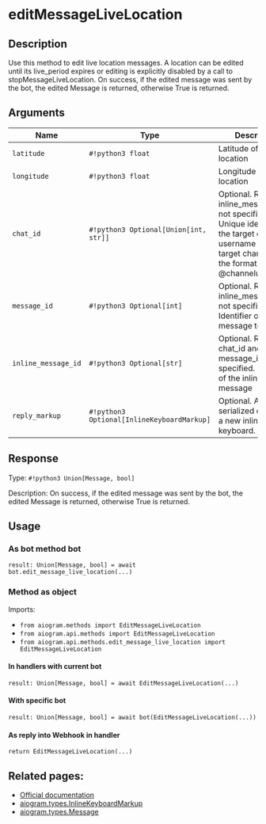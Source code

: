 # editMessageLiveLocation

## Description

Use this method to edit live location messages. A location can be edited until its live_period expires or editing is explicitly disabled by a call to stopMessageLiveLocation. On success, if the edited message was sent by the bot, the edited Message is returned, otherwise True is returned.


## Arguments

| Name | Type | Description |
| - | - | - |
| `latitude` | `#!python3 float` | Latitude of new location |
| `longitude` | `#!python3 float` | Longitude of new location |
| `chat_id` | `#!python3 Optional[Union[int, str]]` | Optional. Required if inline_message_id is not specified. Unique identifier for the target chat or username of the target channel (in the format @channelusername) |
| `message_id` | `#!python3 Optional[int]` | Optional. Required if inline_message_id is not specified. Identifier of the message to edit |
| `inline_message_id` | `#!python3 Optional[str]` | Optional. Required if chat_id and message_id are not specified. Identifier of the inline message |
| `reply_markup` | `#!python3 Optional[InlineKeyboardMarkup]` | Optional. A JSON-serialized object for a new inline keyboard. |



## Response

Type: `#!python3 Union[Message, bool]`

Description: On success, if the edited message was sent by the bot, the edited Message is returned, otherwise True is returned.


## Usage


### As bot method bot

```python3
result: Union[Message, bool] = await bot.edit_message_live_location(...)
```

### Method as object

Imports:

- `from aiogram.methods import EditMessageLiveLocation`
- `from aiogram.api.methods import EditMessageLiveLocation`
- `from aiogram.api.methods.edit_message_live_location import EditMessageLiveLocation`

#### In handlers with current bot
```python3
result: Union[Message, bool] = await EditMessageLiveLocation(...)
```

#### With specific bot
```python3
result: Union[Message, bool] = await bot(EditMessageLiveLocation(...))
```
#### As reply into Webhook in handler
```python3
return EditMessageLiveLocation(...)
```



## Related pages:

- [Official documentation](https://core.telegram.org/bots/api#editmessagelivelocation)
- [aiogram.types.InlineKeyboardMarkup](../types/inline_keyboard_markup.md)
- [aiogram.types.Message](../types/message.md)
